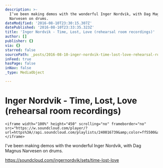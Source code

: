 ```yaml
---
description: >-
  I’ve been making demos with the wonderful Inger Nordvik, with Dag Magnus
  Narvesen on drums. 
dateModified: '2016-08-10T23:30:15.307Z'
datePublished: '2016-08-10T23:33:35.323Z'
title: 'Inger Nordvik - Time, Lost, Love (rehearsal room recordings)'
author: []
publisher: {}
via: {}
starred: false
sourcePath: _posts/2016-08-10-inger-nordvik-time-lost-love-rehearsal-room-recordings.md
inFeed: true
hasPage: false
inNav: false
_type: MediaObject

---
```

# Inger Nordvik - Time, Lost, Love (rehearsal room recordings)

    <iframe width="100%" height="450" scrolling="no" frameborder="no" src="https://w.soundcloud.com/player/?url=https%3A//api.soundcloud.com/playlists/240016739&amp;color=ff5500&amp;auto_play=false&amp;hide_related=false&amp;show_comments=true&amp;show_user=true&amp;show_reposts=false"></iframe>

I've been making demos with the wonderful Inger Nordvik, with Dag Magnus Narvesen on drums. 

https://soundcloud.com/ingernordvik/sets/time-lost-love